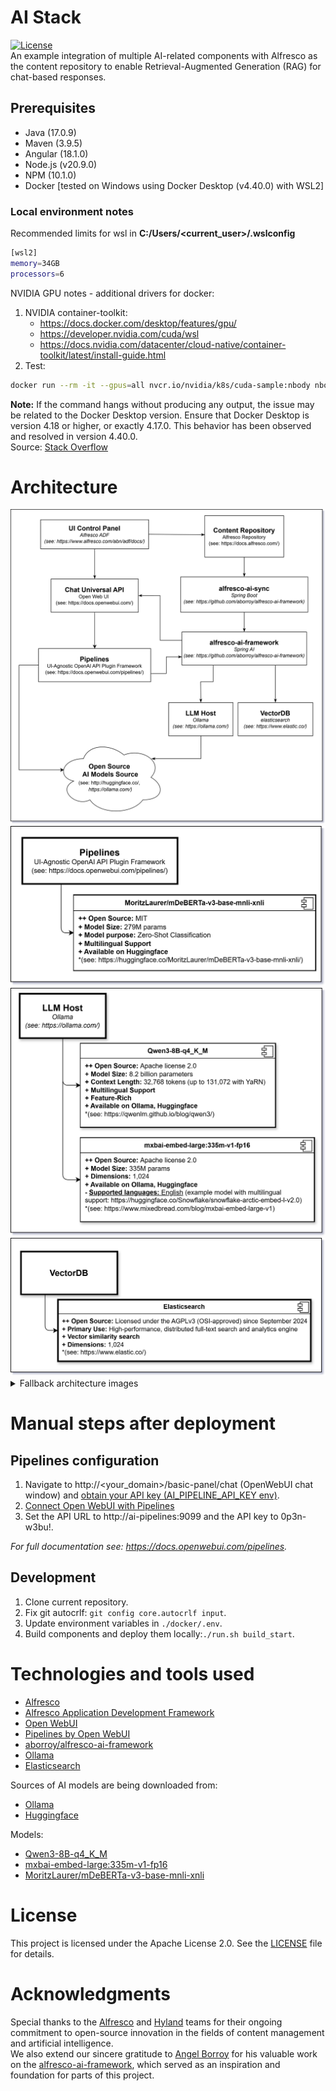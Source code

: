 # **AI Stack**
[![License](https://img.shields.io/badge/license-Apache%202.0-blue.svg)](https://opensource.org/licenses/Apache-2.0)  
An example integration of multiple AI-related components with Alfresco as the content repository to enable Retrieval-Augmented Generation (RAG) for chat-based responses.

## **Prerequisites**
- Java (17.0.9)
- Maven (3.9.5)
- Angular (18.1.0)
- Node.js (v20.9.0)
- NPM (10.1.0)
- Docker \[tested on Windows using Docker Desktop (v4.40.0) with WSL2\]

### Local environment notes
Recommended limits for wsl in **C:/Users/<current_user>/.wslconfig**
```sh
[wsl2]
memory=34GB 
processors=6
```
NVIDIA GPU notes - additional drivers for docker:  
1. NVIDIA container-toolkit:  
   - https://docs.docker.com/desktop/features/gpu/  
   - https://developer.nvidia.com/cuda/wsl  
   - https://docs.nvidia.com/datacenter/cloud-native/container-toolkit/latest/install-guide.html  
2. Test:  
```sh
docker run --rm -it --gpus=all nvcr.io/nvidia/k8s/cuda-sample:nbody nbody -gpu -benchmark
```
**Note:** If the command hangs without producing any output, the issue may be related to the Docker Desktop version. Ensure that Docker Desktop is version 4.18 or higher, or exactly 4.17.0.
This behavior has been observed and resolved in version 4.40.0.  
Source: [Stack Overflow](https://stackoverflow.com/questions/75809278/running-docker-desktop-containers-with-gpus-tag-hangs-without-any-response-in)

# **Architecture**
<picture>
  <source media="(prefers-color-scheme: dark)" srcset="./docs/drawio/ai-stack-arch-Dark.drawio.svg">
  <img alt="" src="./docs/drawio/ai-stack-arch-Light.drawio.svg">
</picture>
<picture>
  <source media="(prefers-color-scheme: dark)" srcset="./docs/drawio/ai-stack-Pipelines-Dark.drawio.svg">
  <img alt="" src="./docs/drawio/ai-stack-Pipelines-Light.drawio.svg">
</picture>
<picture>
  <source media="(prefers-color-scheme: dark)" srcset="./docs/drawio/ai-stack-Ollama-Dark.drawio.svg">
  <img alt="" src="./docs/drawio/ai-stack-Ollama-Light.drawio.svg">
</picture>
<picture>
  <source media="(prefers-color-scheme: dark)" srcset="./docs/drawio/ai-stack-VectorDB-Dark.drawio.svg">
  <img alt="" src="./docs/drawio/ai-stack-VectorDB-Light.drawio.svg">
</picture>
<details>
<summary>Fallback architecture images</summary>

![generalArch](./docs/drawio/ai-stack-arch-Dark.drawio.svg)  
![generalArch](./docs/drawio/ai-stack-Pipelines-Dark.drawio.svg)  
![generalArch](./docs/drawio/ai-stack-Ollama-Dark.drawio.svg)  
![generalArch](./docs/drawio/ai-stack-VectorDB-Dark.drawio.svg)

</details>

# Manual steps after deployment
## Pipelines configuration
1. Navigate to http://\<your_domain\>/basic-panel/chat (OpenWebUI chat window) and [obtain your API key (AI_PIPELINE_API_KEY env)](https://docs.openwebui.com/getting-started/api-endpoints/).
2. [Connect Open WebUI with Pipelines](https://docs.openwebui.com/tutorials/integrations/langfuse#step-3-connecting-open-webui-with-pipelines)
4. Set the API URL to http://ai-pipelines:9099 and the API key to 0p3n-w3bu!.

*For full documentation see: https://docs.openwebui.com/pipelines.*

## Development
1. Clone current repository.
2. Fix git autocrlf:
`git config core.autocrlf input`.
3. Update environment variables in `./docker/.env`.
3. Build components and deploy them locally:`./run.sh build_start`.

# Technologies and tools used
- [Alfresco](https://docs.alfresco.com/)
- [Alfresco Application Development Framework](https://www.alfresco.com/abn/adf/docs/)
- [Open WebUI](https://docs.openwebui.com/)  
- [Pipelines by Open WebUI](https://docs.openwebui.com/pipelines/)
- [aborroy/alfresco-ai-framework](https://github.com/aborroy/alfresco-ai-framework/)
- [Ollama](https://ollama.com/)
- [Elasticsearch](https://github.com/elastic/elasticsearch/)

Sources of AI models are being downloaded from:  
- [Ollama](https://ollama.com/search)
- [Huggingface](https://huggingface.co/models)

Models:  
- [Qwen3-8B-q4_K_M](https://qwenlm.github.io/blog/qwen3)
- [mxbai-embed-large:335m-v1-fp16](https://www.mixedbread.com/blog/mxbai-embed-large-v1)
- [MoritzLaurer/mDeBERTa-v3-base-mnli-xnli](https://huggingface.co/MoritzLaurer/mDeBERTa-v3-base-mnli-xnli)

# License
This project is licensed under the Apache License 2.0. See the [LICENSE](LICENSE) file for details.

# Acknowledgments
Special thanks to the [Alfresco](https://www.hyland.com/en/solutions/products/alfresco-platform) and [Hyland](https://www.hyland.com/en) teams for their ongoing commitment to open-source innovation in the fields of content management and artificial intelligence.  
We also extend our sincere gratitude to [Angel Borroy](https://github.com/aborroy) for his valuable work on the [alfresco-ai-framework](https://github.com/aborroy/alfresco-ai-framework), which served as an inspiration and foundation for parts of this project.

